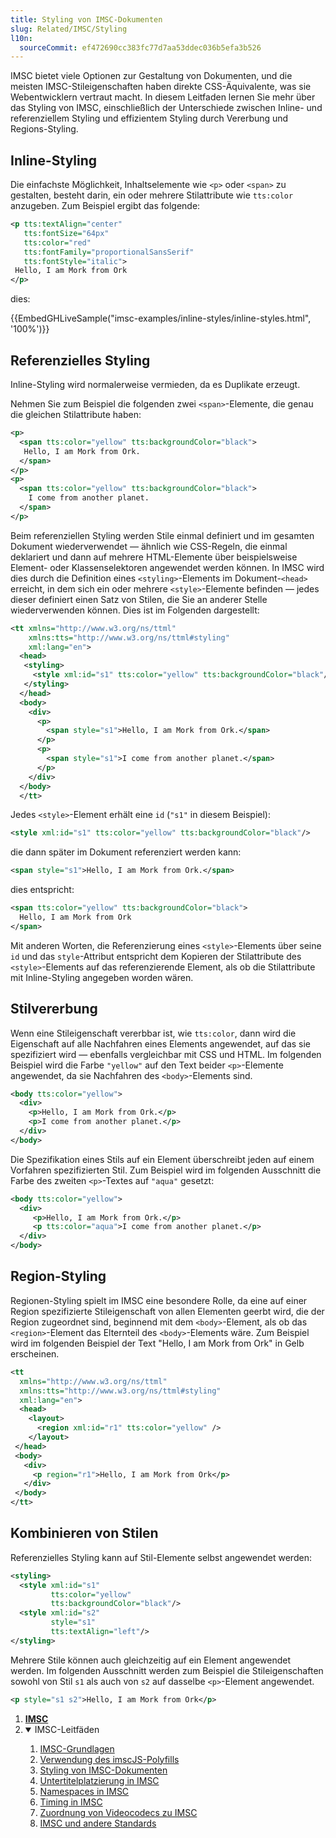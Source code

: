 ```yaml
---
title: Styling von IMSC-Dokumenten
slug: Related/IMSC/Styling
l10n:
  sourceCommit: ef472690cc383fc77d7aa53ddec036b5efa3b526
---
```


IMSC bietet viele Optionen zur Gestaltung von Dokumenten, und die meisten IMSC-Stileigenschaften haben direkte CSS-Äquivalente, was sie Webentwicklern vertraut macht. In diesem Leitfaden lernen Sie mehr über das Styling von IMSC, einschließlich der Unterschiede zwischen Inline- und referenziellem Styling und effizientem Styling durch Vererbung und Regions-Styling.

## Inline-Styling

Die einfachste Möglichkeit, Inhaltselemente wie `<p>` oder `<span>` zu gestalten, besteht darin, ein oder mehrere Stilattribute wie `tts:color` anzugeben. Zum Beispiel ergibt das folgende:

```xml
<p tts:textAlign="center"
   tts:fontSize="64px"
   tts:color="red"
   tts:fontFamily="proportionalSansSerif"
   tts:fontStyle="italic">
 Hello, I am Mork from Ork
</p>
```

dies:

{{EmbedGHLiveSample("imsc-examples/inline-styles/inline-styles.html", '100%')}}

## Referenzielles Styling

Inline-Styling wird normalerweise vermieden, da es Duplikate erzeugt.

Nehmen Sie zum Beispiel die folgenden zwei `<span>`-Elemente, die genau die gleichen Stilattribute haben:

```xml
<p>
  <span tts:color="yellow" tts:backgroundColor="black">
   Hello, I am Mork from Ork.
  </span>
</p>
<p>
  <span tts:color="yellow" tts:backgroundColor="black">
    I come from another planet.
  </span>
</p>
```

Beim referenziellen Styling werden Stile einmal definiert und im gesamten Dokument wiederverwendet — ähnlich wie CSS-Regeln, die einmal deklariert und dann auf mehrere HTML-Elemente über beispielsweise Element- oder Klassenselektoren angewendet werden können. In IMSC wird dies durch die Definition eines `<styling>`-Elements im Dokument-`<head>` erreicht, in dem sich ein oder mehrere `<style>`-Elemente befinden — jedes dieser definiert einen Satz von Stilen, die Sie an anderer Stelle wiederverwenden können. Dies ist im Folgenden dargestellt:

```xml
<tt xmlns="http://www.w3.org/ns/ttml"
    xmlns:tts="http://www.w3.org/ns/ttml#styling"
    xml:lang="en">
  <head>
   <styling>
     <style xml:id="s1" tts:color="yellow" tts:backgroundColor="black"/>
   </styling>
  </head>
  <body>
    <div>
      <p>
        <span style="s1">Hello, I am Mork from Ork.</span>
      </p>
      <p>
        <span style="s1">I come from another planet.</span>
      </p>
    </div>
  </body>
  </tt>
```

Jedes `<style>`-Element erhält eine `id` (`"s1"` in diesem Beispiel):

```xml
<style xml:id="s1" tts:color="yellow" tts:backgroundColor="black"/>
```

die dann später im Dokument referenziert werden kann:

```xml
<span style="s1">Hello, I am Mork from Ork.</span>
```

dies entspricht:

```xml
<span tts:color="yellow" tts:backgroundColor="black">
  Hello, I am Mork from Ork
</span>
```

Mit anderen Worten, die Referenzierung eines `<style>`-Elements über seine `id` und das `style`-Attribut entspricht dem Kopieren der Stilattribute des `<style>`-Elements auf das referenzierende Element, als ob die Stilattribute mit Inline-Styling angegeben worden wären.

## Stilvererbung

Wenn eine Stileigenschaft vererbbar ist, wie `tts:color`, dann wird die Eigenschaft auf alle Nachfahren eines Elements angewendet, auf das sie spezifiziert wird — ebenfalls vergleichbar mit CSS und HTML. Im folgenden Beispiel wird die Farbe `"yellow"` auf den Text beider `<p>`-Elemente angewendet, da sie Nachfahren des `<body>`-Elements sind.

```xml
<body tts:color="yellow">
  <div>
    <p>Hello, I am Mork from Ork.</p>
    <p>I come from another planet.</p>
  </div>
</body>
```

Die Spezifikation eines Stils auf ein Element überschreibt jeden auf einem Vorfahren spezifizierten Stil. Zum Beispiel wird im folgenden Ausschnitt die Farbe des zweiten `<p>`-Textes auf `"aqua"` gesetzt:

```xml
<body tts:color="yellow">
  <div>
     <p>Hello, I am Mork from Ork.</p>
     <p tts:color="aqua">I come from another planet.</p>
  </div>
</body>
```

## Region-Styling

Regionen-Styling spielt im IMSC eine besondere Rolle, da eine auf einer Region spezifizierte Stileigenschaft von allen Elementen geerbt wird, die der Region zugeordnet sind, beginnend mit dem `<body>`-Element, als ob das `<region>`-Element das Elternteil des `<body>`-Elements wäre. Zum Beispiel wird im folgenden Beispiel der Text "Hello, I am Mork from Ork" in Gelb erscheinen.

```xml
<tt
  xmlns="http://www.w3.org/ns/ttml"
  xmlns:tts="http://www.w3.org/ns/ttml#styling"
  xml:lang="en">
  <head>
    <layout>
      <region xml:id="r1" tts:color="yellow" />
    </layout>
 </head>
 <body>
   <div>
     <p region="r1">Hello, I am Mork from Ork</p>
   </div>
 </body>
</tt>
```

## Kombinieren von Stilen

Referenzielles Styling kann auf Stil-Elemente selbst angewendet werden:

```xml
<styling>
  <style xml:id="s1"
         tts:color="yellow"
         tts:backgroundColor="black"/>
  <style xml:id="s2"
         style="s1"
         tts:textAlign="left"/>
</styling>
```

Mehrere Stile können auch gleichzeitig auf ein Element angewendet werden. Im folgenden Ausschnitt werden zum Beispiel die Stileigenschaften sowohl von Stil `s1` als auch von `s2` auf dasselbe `<p>`-Element angewendet.

```xml
<p style="s1 s2">Hello, I am Mork from Ork</p>
```

<section id="Quick_links">
  <ol>
    <li><a href="/de/docs/Related/IMSC/"><strong>IMSC</strong></a></li>
    <li class="toggle">
      <details open>
        <summary>IMSC-Leitfäden</summary>
        <ol>
          <li><a href="/de/docs/Related/IMSC/Basics">IMSC-Grundlagen</a></li>
          <li><a href="/de/docs/Related/IMSC/Using_the_imscJS_polyfill">Verwendung des imscJS-Polyfills</a></li>
          <li><a href="/de/docs/Related/IMSC/Styling">Styling von IMSC-Dokumenten</a></li>
          <li><a href="/de/docs/Related/IMSC/Subtitle_placement">Untertitelplatzierung in IMSC</a></li>
          <li><a href="/de/docs/Related/IMSC/Namespaces">Namespaces in IMSC</a></li>
          <li><a href="/de/docs/Related/IMSC/Timing_in_IMSC">Timing in IMSC</a></li>
          <li><a href="/de/docs/Related/IMSC/Mapping_video_time_codes_to_IMSC">Zuordnung von Videocodecs zu IMSC</a>
          </li>
          <li><a href="/de/docs/Related/IMSC/IMSC_and_other_standards">IMSC und andere Standards</a></li>
        </ol>
      </details>
    </li>
  </ol>
</section>
